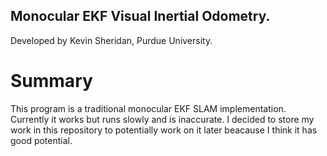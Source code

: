 ## Monocular EKF Visual Inertial Odometry.
Developed by Kevin Sheridan, Purdue University.

# Summary
This program is a traditional monocular EKF SLAM implementation. Currently it works but runs slowly and is inaccurate. I decided to store my work in this repository to potentially work on it later beacause I think it has good potential.
